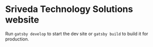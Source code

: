 # Sriveda Technology Solutions website

Run `gatsby develop` to start the dev site or `gatsby build` to build it for production.
